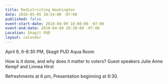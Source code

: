 ```yaml
---
title: Redistricting Washington
date: 2018-05-05 18:54:00 -07:00
published: false
event-start-date: 2018-04-09 18:00:00 -07:00
event-end-date: 2018-04-09 20:30:00 -07:00
Location: Skagit PUD
layout: calendar
---
```


April 9, 6-8:30 PM, Skagit PUD Aqua Room

How is it done, and why does it matter to voters? Guest speakers Julie Anne Kempf and Linnea Hirst

Refreshments at 6 pm,
Presentation beginning at 6:30. 